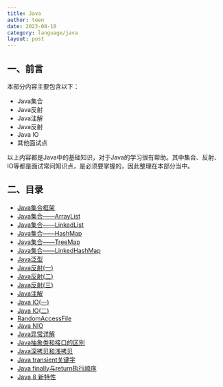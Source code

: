 ```yaml
---
title: Java
author: teen
date: 2023-08-10
category: language/java
layout: post
---
```


## 一、前言

本部分内容主要包含以下：

- Java集合
- Java反射
- Java注解
- Java反射
- Java IO
- 其他面试点

以上内容都是Java中的基础知识，对于Java的学习很有帮助。其中集合、反射、IO等都是面试常问知识点，是必须要掌握的，因此整理在本部分当中。

## 二、目录

- [Java集合框架](/docs/language/java/basis/Collections-Framework.md)
- [Java集合——ArrayList](/docs/language/java/basis/arraylist.md)
- [Java集合——LinkedList](/docs/language/java/basis/linkedlist.md)
- [Java集合——HashMap](/docs/language/java/basis/hashmap.md)
- [Java集合——TreeMap](/docs/language/java/basis/treemap.md)
- [Java集合——LinkedHashMap](/docs/language/java/basis/LinkedHashMap.md)
- [Java泛型](/docs/language/java/basis/genericity.md)
- [Java反射\(一\)](/docs/language/java/basis/reflection1.md)
- [Java反射\(二\)](/docs/language/java/basis/reflection2.md)
- [Java反射\(三\)](/docs/language/java/basis/reflection3.md)
- [Java注解](/docs/language/java/basis/annotation.md)
- [Java IO\(一\)](/docs/language/java/basis/java-io1.md)
- [Java IO\(二\)](/docs/language/java/basis/java-io2.md)
- [RandomAccessFile](/docs/language/java/basis/randomaccessfile.md)
- [Java NIO](/docs/language/java/basis/java-nio.md)
- [Java异常详解](/docs/language/java/basis/throwable.md)
- [Java抽象类和接口的区别](/docs/language/java/basis/abstract_interface.md)
- [Java深拷贝和浅拷贝](/docs/language/java/basis/copy.md)
- [Java transient关键字](/docs/language/java/basis/transient.md)
- [Java finally与return执行顺序](/docs/language/java/basis/finally-return.md)
- [Java 8 新特性](/docs/language/java/basis/java-8.md)